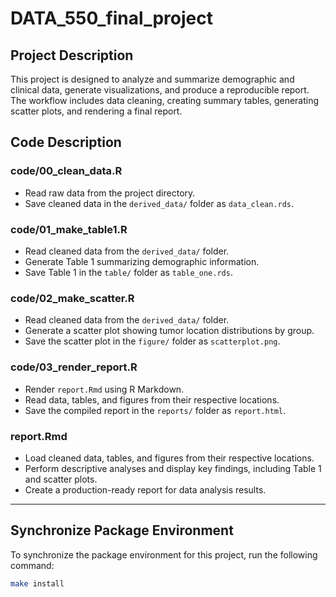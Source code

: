 # DATA_550_final_project

## Project Description
This project is designed to analyze and summarize demographic and clinical data, generate visualizations, and produce a reproducible report. The workflow includes data cleaning, creating summary tables, generating scatter plots, and rendering a final report.

## Code Description

### code/00_clean_data.R
- Read raw data from the project directory.
- Save cleaned data in the `derived_data/` folder as `data_clean.rds`.

### code/01_make_table1.R
- Read cleaned data from the `derived_data/` folder.
- Generate Table 1 summarizing demographic information.
- Save Table 1 in the `table/` folder as `table_one.rds`.

### code/02_make_scatter.R
- Read cleaned data from the `derived_data/` folder.
- Generate a scatter plot showing tumor location distributions by group.
- Save the scatter plot in the `figure/` folder as `scatterplot.png`.

### code/03_render_report.R
- Render `report.Rmd` using R Markdown.
- Read data, tables, and figures from their respective locations.
- Save the compiled report in the `reports/` folder as `report.html`.

### report.Rmd
- Load cleaned data, tables, and figures from their respective locations.
- Perform descriptive analyses and display key findings, including Table 1 and scatter plots.
- Create a production-ready report for data analysis results.

---

## Synchronize Package Environment

To synchronize the package environment for this project, run the following command:

```bash
make install
